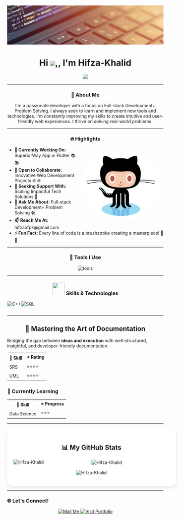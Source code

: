 <p align="center">
  <img src="https://raw.githubusercontent.com/Hifza-Khalid/C-Projects/main/Github_Banner.gif" alt="Github Banner">
</p>

<h1 align="center">Hi <img src="https://user-images.githubusercontent.com/77437944/191389342-83d871d5-81f5-4959-9aa6-c316e142f11a.gif" width="50px">,, I'm Hifza-Khalid</h1>
<p align="center">
  <img src="https://readme-typing-svg.demolab.com?font=Fira+Code&weight=500&size=25&duration=3000&pause=1000&color=03C0FF&center=true&width=500&lines=Full-stack Development+
Problem Solving">
</p>

---

<h3 align="center"> 🚀 About Me </h3>
<p align="center">
I'm a passionate developer with a focus on Full-stack Development+
Problem Solving. I always seek to learn and implement new tools and technologies. I'm constantly improving my skills to create intuitive and user-friendly web experiences. I thrive on solving real-world problems.
</p>

---

<h3 align="center"> 🔥 Highlights </h3>
<div align="left">
  <img align="right" src="https://github.com/Hifza-Khalid/Hifza-Khalid/blob/main/octocat.gif" alt="Coding" width="260" height="230" style="border-radius: 50%; margin: 8px; object-fit: cover;">
  <ul>
    <li><b>🔭 Currently Working On:</b>  SuperiorWay App in Flutter 📚 📚</li>
    <li><b>👯 Open to Collaborate:</b> Innovative Web Development Projects 🌐 🌐</li>
    <li><b>🤝 Seeking Support With:</b> Scaling Impactful Tech Solutions 🚀</li>
    <li><b>💬 Ask Me About:</b> Full-stack Development+
Problem Solving 🛠️</li>
    <li><b>📫 Reach Me At:</b> hifzaofpk@gmail.com</li>
    <li><b>⚡ Fun Fact:</b> Every line of code is a brushstroke creating a masterpiece! 🎨 🎨</li>
  </ul>
</div>

---

<h3 align="center"> 🔧 Tools I Use </h3>
<p align="center">
  <img src="https://skillicons.dev/icons?i=vscode,blender" alt="tools" />
</p>
<hr>

<h3 align="center"> 
  <img src="https://media0.giphy.com/media/vrBdyOzesMKM5Ntj0R/giphy.gif?cid=5a38a5a2pzj9k3nrm3rm52km7k6dt19kjoyahykzf71a4g2r&amp;rid=giphy.gif&amp;ct=s" style="border:0;height:40px;width:40px"/>
  Skills & Technologies 
</h3>

<table align="center">
  <tr>
    <img src='https://img.shields.io/badge/C++-brightgreen?style=for-the-badge&logo=c++&logoColor=white' alt='C++' />
<img src='https://img.shields.io/badge/SQL-brightgreen?style=for-the-badge&logo=sql&logoColor=white' alt='SQL' />
  </tr>
</table>

<hr>

<h2 align="center"> 🎨 Mastering the Art of Documentation </h2>

<div align="left">
  <p>Bridging the gap between <strong>ideas and execution</strong> with well-structured, insightful, and developer-friendly documentation.</p>

  <table align="center">
    <tr>
      <th>📌 Skill</th>
      <th>⭐ Rating</th>
    </tr>
    <tr><td>SRS</td><td>⭐⭐⭐⭐</td></tr>
<tr><td>UML</td><td>⭐⭐⭐⭐</td></tr>
  </table>

  <h3> 🔄 Currently Learning </h3>

  <table align="center">
    <tr>
      <th>🚀 Skill</th>
      <th>⭐ Progress</th>
    </tr>
    <tr><td>Data Science</td><td>⭐⭐⭐</td></tr>
  </table>
</div>

<hr>

<div align="center" style="background-color: #ffffff; padding: 20px; border-radius: 15px; box-shadow: 0px 4px 12px rgba(0, 0, 0, 0.1); width: 100%; max-width: 800px;">
  
  ## 📊 My GitHub Stats

<p>
  <img align="left" src="https://github-readme-stats.vercel.app/api/top-langs?username=Hifza-Khalid&show_icons=true&locale=en&layout=compact" alt="Hifza-Khalid" />
</p>

<p>
  <img align="center" src="https://github-readme-stats.vercel.app/api?username=Hifza-Khalid&show_icons=true&locale=en" alt="Hifza-Khalid" />
</p>

<p>
  <img align="center" src="https://github-readme-streak-stats.herokuapp.com/?user=Hifza-Khalid" alt="Hifza-Khalid" />
</p>
</div>

---

### 🌐 Let's Connect!

<p align="center">
  <div align="center">
    <a href="mailto:hifzaofpk@gmail.com">
      <img src="https://img.shields.io/badge/Mail%20Me-%236A1B9A.svg?style=for-the-badge&logo=gmail&logoColor=white" alt="Mail Me" />
    </a>
    <a href="https://techinsightswithhifza.blogspot.com/">
      <img src="https://img.shields.io/badge/Visit%20Portfolio-%239C27B0.svg?style=for-the-badge&logo=materialize&logoColor=white" alt="Visit Portfolio" />
    </a>
  </div>
</p>
